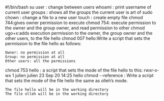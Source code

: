 #!/bin/bash
su user : change between users
whoami : print username of current user
groups : shows all the groups the current user is art of
sudo chown : change a file to a new user
touch : create empty file
chmod 744:gives owner permission to execute
chmod 754: execute permission to the owner and the group owner, and read permission to other
chmod ugo+x:adds execution permission to the owner, the group owner and the other users, to the file hello
chmod 007 hello:Write a script that sets the permission to the file hello as follows:

    Owner: no permission at all
    Group: no permission at all
    Other users: all the permissions
chmod 753 hello : a script that sets the mode of the file hello to this: rwxr-x-wx 1 julien julien 23 Sep 20 14:25 hello
chmod --reference : Write a script that sets the mode of the file hello the same as olleh’s mode.

    The file hello will be in the working directory
    The file olleh will be in the working directory
 
